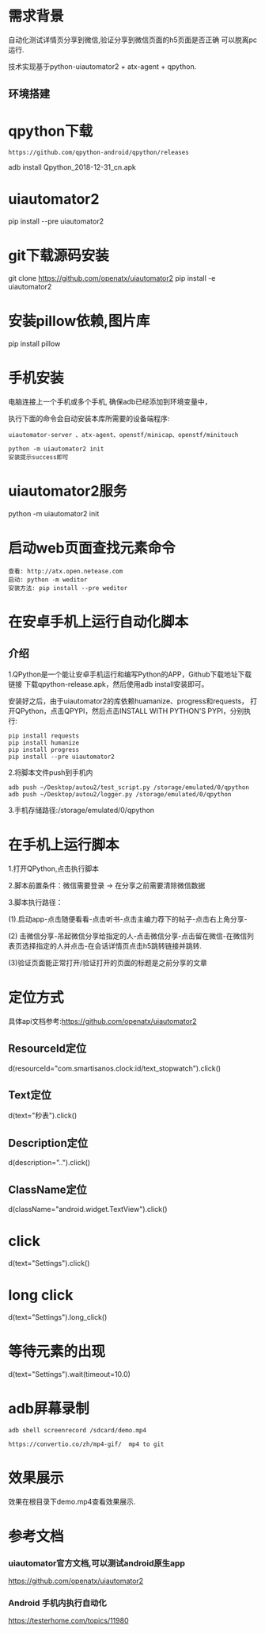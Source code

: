 # 需求背景

自动化测试详情页分享到微信,验证分享到微信页面的h5页面是否正确 可以脱离pc运行.

技术实现基于python-uiautomator2 + atx-agent + qpython.


## 环境搭建

# qpython下载
```
https://github.com/qpython-android/qpython/releases
```
adb install Qpython_2018-12-31_cn.apk


# uiautomator2
pip install --pre uiautomator2

# git下载源码安装
git clone https://github.com/openatx/uiautomator2
pip install -e uiautomator2

# 安装pillow依赖,图片库
pip install pillow

# 手机安装

电脑连接上一个手机或多个手机, 确保adb已经添加到环境变量中，

执行下面的命令会自动安装本库所需要的设备端程序:

```
uiautomator-server 、atx-agent、openstf/minicap、openstf/minitouch
```
```
python -m uiautomator2 init
安装提示success即可
```

# uiautomator2服务
python -m uiautomator2 init
# 启动web页面查找元素命令
```
查看: http://atx.open.netease.com
启动: python -m weditor
安装方法: pip install --pre weditor
```

# 在安卓手机上运行自动化脚本
## 介绍 
1.QPython是一个能让安卓手机运行和编写Python的APP，Github下载地址下载链接
下载qpython-release.apk，然后使用adb install安装即可。

安装好之后，由于uiautomator2的库依赖huamanize、progress和requests，
打开QPython，点击QPYPI，然后点击INSTALL WITH PYTHON'S PYPI，分别执行:

```
pip install requests
pip install humanize
pip install progress
pip install --pre uiautomator2
```

2.将脚本文件push到手机内
```
adb push ~/Desktop/autou2/test_script.py /storage/emulated/0/qpython
adb push ~/Desktop/autou2/logger.py /storage/emulated/0/qpython
```

3.手机存储路径:/storage/emulated/0/qpython



# 在手机上运行脚本
1.打开QPython,点击执行脚本

2.脚本前置条件：微信需要登录 -> 在分享之前需要清除微信数据

3.脚本执行路径：

(1).启动app-点击随便看看-点击听书-点击主编力荐下的帖子-点击右上角分享-

(2) 击微信分享-吊起微信分享给指定的人-点击微信分享-点击留在微信-在微信列表页选择指定的人并点击-在会话详情页点击h5跳转链接并跳转.

(3)验证页面能正常打开/验证打开的页面的标题是之前分享的文章


# 定位方式

具体api文档参考:https://github.com/openatx/uiautomator2

## ResourceId定位
d(resourceId="com.smartisanos.clock:id/text_stopwatch").click()

## Text定位 
d(text="秒表").click()

## Description定位 
d(description="..").click()

## ClassName定位
d(className="android.widget.TextView").click()



# click
d(text="Settings").click()

# long click
d(text="Settings").long_click()

# 等待元素的出现
d(text="Settings").wait(timeout=10.0)

# adb屏幕录制
```
adb shell screenrecord /sdcard/demo.mp4

https://convertio.co/zh/mp4-gif/  mp4 to git
```

# 效果展示

效果在根目录下demo.mp4查看效果展示.

# 参考文档

### uiautomator官方文档,可以测试android原生app<br>
https://github.com/openatx/uiautomator2

### Android 手机内执行自动化<br>
https://testerhome.com/topics/11980

